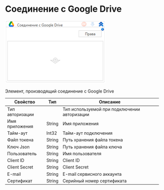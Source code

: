 # Соединение с Google Drive

![](<../../../../.gitbook/assets/image (513).png>)

Элемент, производящий соединение с Google Drive

| Свойство        | Тип    | Описание                                     |
| --------------- | ------ | -------------------------------------------- |
| Тип авторизации |        | Тип используемой при подключении авторизации |
| Имя приложения  | String | Имя приложения                               |
| Тайм-аут        | Int32  | Тайм-аут подключения                         |
| Файл токена     | String | Путь хранения файла токена                   |
| Ключ Json       | String | Путь хранения файла ключа                    |
| Пользователь    | String | Имя пользователя                             |
| Client ID       | String | Client ID                                    |
| Client Secret   | String | Client Secret                                |
| E-mail          | String | E-mail сервисного аккаунта                   |
| Сертификат      | String | Серийный номер сертификата                   |

